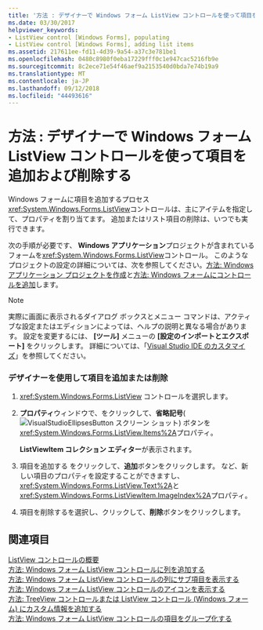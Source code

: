 ```yaml
---
title: '方法 : デザイナーで Windows フォーム ListView コントロールを使って項目を追加および削除する'
ms.date: 03/30/2017
helpviewer_keywords:
- ListView control [Windows Forms], populating
- ListView control [Windows Forms], adding list items
ms.assetid: 217611ee-fd11-4d39-9a54-a37c3e781be1
ms.openlocfilehash: 0480c8980f0eba17229fff0c1e947cac5216fb9e
ms.sourcegitcommit: 8c2ece71e54f46aef9a2153540d0bda7e74b19a9
ms.translationtype: MT
ms.contentlocale: ja-JP
ms.lasthandoff: 09/12/2018
ms.locfileid: "44493616"
---
```

# <a name="how-to-add-and-remove-items-with-the-windows-forms-listview-control-using-the-designer"></a>方法 : デザイナーで Windows フォーム ListView コントロールを使って項目を追加および削除する
Windows フォームに項目を追加するプロセス<xref:System.Windows.Forms.ListView>コントロールは、主にアイテムを指定して、プロパティを割り当てます。 追加またはリスト項目の削除は、いつでも実行できます。  
  
 次の手順が必要です、 **Windows アプリケーション**プロジェクトが含まれているフォームを<xref:System.Windows.Forms.ListView>コントロール。 このようなプロジェクトの設定の詳細については、次を参照してください。[方法: Windows アプリケーション プロジェクトを作成](https://msdn.microsoft.com/library/b2f93fed-c635-4705-8d0e-cf079a264efa)と[方法: Windows フォームにコントロールを追加](../../../../docs/framework/winforms/controls/how-to-add-controls-to-windows-forms.md)します。  
  
> [!NOTE]
>  実際に画面に表示されるダイアログ ボックスとメニュー コマンドは、アクティブな設定またはエディションによっては、ヘルプの説明と異なる場合があります。 設定を変更するには、 **[ツール]** メニューの **[設定のインポートとエクスポート]** をクリックします。 詳細については、「[Visual Studio IDE のカスタマイズ](/visualstudio/ide/personalizing-the-visual-studio-ide)」を参照してください。  
  
### <a name="to-add-or-remove-items-using-the-designer"></a>デザイナーを使用して項目を追加または削除  
  
1.  <xref:System.Windows.Forms.ListView> コントロールを選択します。  
  
2.  **プロパティ**ウィンドウで、をクリックして、**省略記号**(![VisualStudioEllipsesButton スクリーン ショット](../../../../docs/framework/winforms/media/vbellipsesbutton.png "vbEllipsesButton")) ボタンを<xref:System.Windows.Forms.ListView.Items%2A>プロパティ。  
  
     **ListViewItem コレクション エディター**が表示されます。  
  
3.  項目を追加する をクリックして、**追加**ボタンをクリックします。 など、新しい項目のプロパティを設定することができますし、<xref:System.Windows.Forms.ListView.Text%2A>と<xref:System.Windows.Forms.ListViewItem.ImageIndex%2A>プロパティ。  
  
4.  項目を削除するを選択し、クリックして、**削除**ボタンをクリックします。  
  
## <a name="see-also"></a>関連項目  
 [ListView コントロールの概要](../../../../docs/framework/winforms/controls/listview-control-overview-windows-forms.md)  
 [方法: Windows フォーム ListView コントロールに列を追加する](../../../../docs/framework/winforms/controls/how-to-add-columns-to-the-windows-forms-listview-control.md)  
 [方法: Windows フォーム ListView コントロールの列にサブ項目を表示する](../../../../docs/framework/winforms/controls/how-to-display-subitems-in-columns-with-the-windows-forms-listview-control.md)  
 [方法: Windows フォーム ListView コントロールのアイコンを表示する](../../../../docs/framework/winforms/controls/how-to-display-icons-for-the-windows-forms-listview-control.md)  
 [方法: TreeView コントロールまたは ListView コントロール (Windows フォーム) にカスタム情報を追加する](../../../../docs/framework/winforms/controls/add-custom-information-to-a-treeview-or-listview-control-wf.md)  
 [方法: Windows フォーム ListView コントロールの項目をグループ化する](../../../../docs/framework/winforms/controls/how-to-group-items-in-a-windows-forms-listview-control.md)
